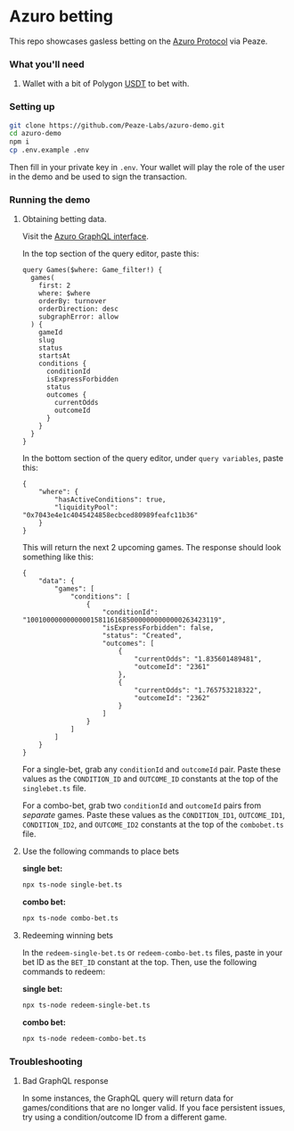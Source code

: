# Azuro betting

This repo showcases gasless betting on the [Azuro Protocol](https://azuro.org/) via Peaze. 

### What you'll need

1. Wallet with a bit of Polygon [USDT](https://polygonscan.com/token/0xc2132D05D31c914a87C6611C10748AEb04B58e8F) to bet with. 

### Setting up

```sh
git clone https://github.com/Peaze-Labs/azuro-demo.git
cd azuro-demo
npm i
cp .env.example .env
```

Then fill in your private key in `.env`. 
Your wallet will play the role of the user in the demo and be used to sign the transaction.

### Running the demo

1. Obtaining betting data. 

	Visit the [Azuro GraphQL interface](https://thegraph.azuro.org/subgraphs/name/azuro-protocol/azuro-api-polygon-v3). 
 
 	In the top section of the query editor, paste this:

	```
	query Games($where: Game_filter!) {
	  games(
	    first: 2
	    where: $where
	    orderBy: turnover
	    orderDirection: desc
	    subgraphError: allow
	  ) {
	    gameId
	    slug
	    status
	    startsAt
	    conditions {
	      conditionId
	      isExpressForbidden
	      status
	      outcomes {
	        currentOdds
	        outcomeId
	      }
	    }
	  }
	}
	```
	
 	In the bottom section of the query editor, under `query variables`, paste this:
 	
 	```
 	{
	  	"where": {
			"hasActiveConditions": true,
			"liquidityPool": "0x7043e4e1c4045424858ecbced80989feafc11b36"
		}
	}
 	```
 	
 	This will return the next 2 upcoming games. The response should look something like this: 
 	
	```
	{
		"data": {
			"games": [
				"conditions": [
					{
						"conditionId": "100100000000000015811616850000000000000263423119",
						"isExpressForbidden": false,
						"status": "Created",
						"outcomes": [
							{
								"currentOdds": "1.835601489481",
								"outcomeId": "2361"
							},
							{
								"currentOdds": "1.765753218322",
								"outcomeId": "2362"
							}
						]
					}
				]
			]
		}
	}
	```
	
	For a single-bet, grab any `conditionId` and `outcomeId` pair. Paste these values as the `CONDITION_ID` and `OUTCOME_ID` constants at the top of the `singlebet.ts` file. 

	For a combo-bet, grab two `conditionId` and `outcomeId` pairs from _separate_ games. Paste these values as the `CONDITION_ID1`, `OUTCOME_ID1`, `CONDITION_ID2`, and `OUTCOME_ID2` constants at the top of the `combobet.ts` file. 

2. Use the following commands to place bets
	
	**single bet:**

	```sh
	npx ts-node single-bet.ts
	```

	**combo bet:**

	```sh
	npx ts-node combo-bet.ts
	```

3. Redeeming winning bets 

	In the `redeem-single-bet.ts` or `redeem-combo-bet.ts` files, paste in your bet ID as the `BET_ID` constant at the top. Then, use the following commands to redeem: 

	**single bet:**

	```sh
	npx ts-node redeem-single-bet.ts
	```

	**combo bet:**

	```sh
	npx ts-node redeem-combo-bet.ts
	```

### Troubleshooting

1. Bad GraphQL response

	In some instances, the GraphQL query will return data for games/conditions that are no longer valid. If you face persistent issues, try using a condition/outcome ID from a different game. 
